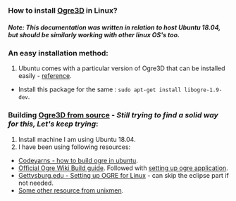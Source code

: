 ### How to install [Ogre3D](https://www.ogre3d.org/) in Linux?

##### _Note: This documentation was written in relation to host Ubuntu 18.04, but should be similarly working with other linux OS's too._

### An easy installation method:
1. Ubuntu comes with a particular version of Ogre3D that can be installed easily - [reference](https://codeyarns.com/2017/04/17/how-to-build-ogre-in-ubuntu/).
  - Install this package for the same : `sudo apt-get install libogre-1.9-dev`.
  
### Building [Ogre3D from source](https://github.com/OGRECave/ogre) - _Still trying to find a solid way for this, Let's keep trying_:
1. Install machine I am using Ubuntu 18.04.
2. I have been using following resources:
  - [Codeyarns - how to build ogre in ubuntu](https://codeyarns.com/2017/04/17/how-to-build-ogre-in-ubuntu/).
  - [Official Ogre Wiki Build guide](https://ogrecave.github.io/ogre/api/latest/building-ogre.html). Followed with [setting up ogre application](http://cs.gettysburg.edu/~cpresser/cs391/software/ogre_eclipse_project_linux.html).
  - [Gettysburg.edu - Setting up OGRE for Linux](http://cs.gettysburg.edu/~cpresser/cs391/software/ogre_eclipse_project_linux.html) - can skip the eclipse part if not needed.
  - [Some other resource from unixmen](https://www.unixmen.com/how-to-install-ogre-in-linux/).
